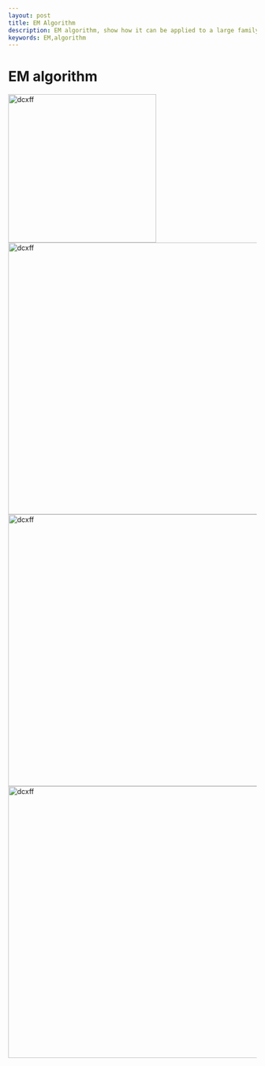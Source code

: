 ```yaml
---
layout: post
title: EM Algorithm
description: EM algorithm, show how it can be applied to a large family of estimation problems with latent variables
keywords: EM,algorithm
---
```











# EM algorithm

<img src="../../../static/images/empic1.gif" width = "300" alt="dcxff" /><br/>
<img src="../../../static/images/em1.png" width = "550" alt="dcxff" />
<img src="../../../static/images/em2.png" width = "550" alt="dcxff" />
<img src="../../../static/images/em3.png" width = "550" alt="dcxff" />
